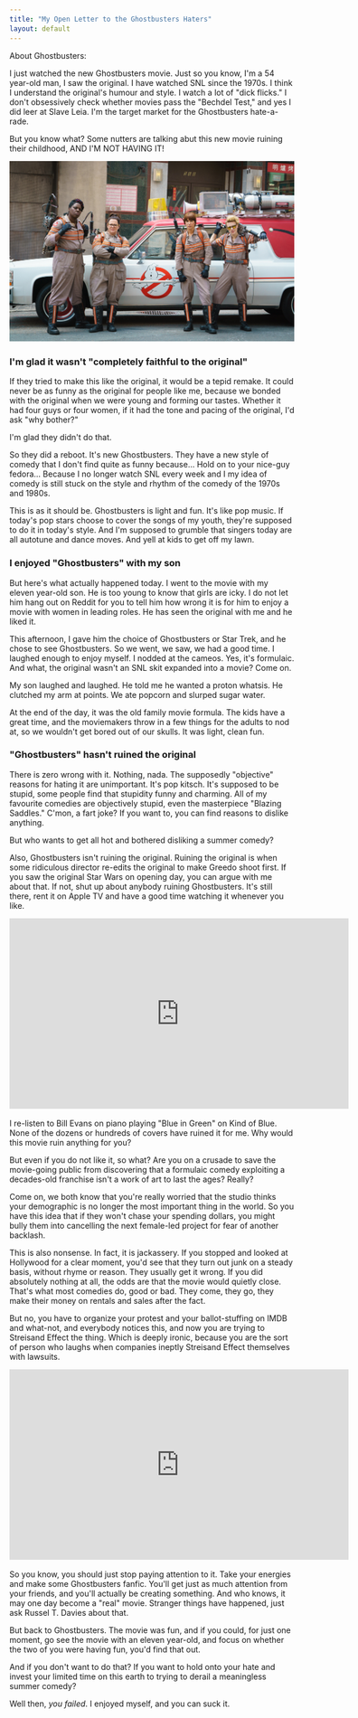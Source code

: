 ```yaml
---
title: "My Open Letter to the Ghostbusters Haters"
layout: default
---
```


About Ghostbusters:

I just watched the new Ghostbusters movie. Just so you know, I'm a 54 year-old man, I saw the original. I have watched SNL since the 1970s. I think I understand the original's humour and style. I watch a lot of "dick flicks." I don't obsessively check whether movies pass the "Bechdel Test," and yes I did leer at Slave Leia. I'm the target market for the Ghostbusters hate-a-rade.

But you know what? Some nutters are talking abut this new movie ruining their childhood, AND I'M NOT HAVING IT!

![ghostbusters](/assets/images/ghostbusters.jpg)

### I'm glad it wasn't "completely faithful to the original"

If they tried to make this like the original, it would be a tepid remake. It could never be as funny as the original for people like me, because we bonded with the original when we were young and forming our tastes. Whether it had four guys or four women, if it had the tone and pacing of the original, I'd ask "why bother?"

I'm glad they didn't do that.

So they did a reboot. It's new Ghostbusters. They have a new style of comedy that I don't find quite as funny because... Hold on to your nice-guy fedora... Because I no longer watch SNL every week and I my idea of comedy is still stuck on the style and rhythm of the comedy of the 1970s and 1980s.

This is as it should be. Ghostbusters is light and fun. It's like pop music. If today's pop stars choose to cover the songs of my youth, they're supposed to do it in today's style. And I'm supposed to grumble that singers today are all autotune and dance moves. And yell at kids to get off my lawn.

### I enjoyed "Ghostbusters" with my son

But here's what actually happened today. I went to the movie with my eleven year-old son. He is too young to know that girls are icky. I do not let him hang out on Reddit for you to tell him how wrong it is for him to enjoy a movie with women in leading roles. He has seen the original with me and he liked it.

This afternoon, I gave him the choice of Ghostbusters or Star Trek, and he chose to see Ghostbusters. So we went, we saw, we had a good time. I laughed enough to enjoy myself. I nodded at the cameos. Yes, it's formulaic. And what, the original wasn't an SNL skit expanded into a movie? Come on.

My son laughed and laughed. He told me he wanted a proton whatsis. He clutched my arm at points. We ate popcorn and slurped sugar water.

At the end of the day, it was the old family movie formula. The kids have a great time, and the moviemakers throw in a few things for the adults to nod at, so we wouldn't get bored out of our skulls. It was light, clean fun.

### "Ghostbusters" hasn't ruined the original

There is zero wrong with it. Nothing, nada. The supposedly "objective" reasons for hating it are unimportant. It's pop kitsch. It's supposed to be stupid, some people find that stupidity funny and charming. All of my favourite comedies are objectively stupid, even the masterpiece "Blazing Saddles." C'mon, a fart joke? If you want to, you can find reasons to dislike anything.

But who wants to get all hot and bothered disliking a summer comedy?

Also, Ghostbusters isn't ruining the original. Ruining the original is when some ridiculous director re-edits the original to make Greedo shoot first. If you saw the original Star Wars on opening day, you can argue with me about that. If not, shut up about anybody ruining Ghostbusters. It's still there, rent it on Apple TV and have a good time watching it whenever you like.

<iframe width="600" height="337" src="https://www.youtube.com/embed/PoPL7BExSQU" frameborder="0" allowfullscreen></iframe>

I re-listen to Bill Evans on piano playing "Blue in Green" on Kind of Blue. None of the dozens or hundreds of covers have ruined it for me. Why would this movie ruin anything for you?

But even if you do not like it, so what? Are you on a crusade to save the movie-going public from discovering that a formulaic comedy exploiting a decades-old franchise isn't a work of art to last the ages? Really?

Come on, we both know that you're really worried that the studio thinks your demographic is no longer the most important thing in the world. So you have this idea that if they won't chase your spending dollars, you might bully them into cancelling the next female-led project for fear of another backlash.

This is also nonsense. In fact, it is jackassery. If you stopped and looked at Hollywood for a clear moment, you'd see that they turn out junk on a steady basis, without rhyme or reason. They usually get it wrong. If you did absolutely nothing at all, the odds are that the movie would quietly close. That's what most comedies do, good or bad. They come, they go, they make their money on rentals and sales after the fact.

But no, you have to organize your protest and your ballot-stuffing on IMDB and what-not, and everybody notices this, and now you are trying to Streisand Effect the thing. Which is deeply ironic, because you are the sort of person who laughs when companies ineptly Streisand Effect themselves with lawsuits.

<iframe width="600" height="337" src="https://www.youtube.com/embed/qUBh0CRfj9E" frameborder="0" allowfullscreen></iframe>

So you know, you should just stop paying attention to it. Take your energies and make some Ghostbusters fanfic. You'll get just as much attention from your friends, and you'll actually be creating something. And who knows, it may one day become a "real" movie. Stranger things have happened, just ask Russel T. Davies about that.

But back to Ghostbusters. The movie was fun, and if you could, for just one moment, go see the movie with an eleven year-old, and focus on whether the two of you were having fun, you'd find that out.

And if you don't want to do that? If you want to hold onto your hate and invest your limited time on this earth to trying to derail a meaningless summer comedy?

Well then, *you failed*. I enjoyed myself, and you can suck it.

